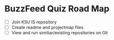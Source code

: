 # BuzzFeed Quiz Road Map
- [ ] Join KSU IS repository
- [ ] Create readme and projectmap files
- [ ] View and run similiar/existing repositories on Git 
